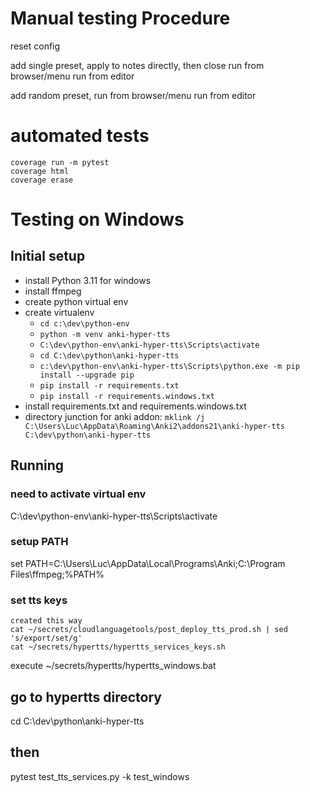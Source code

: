 # Manual testing Procedure
reset config

add single preset,
apply to notes directly, then close
run from browser/menu
run from editor

add  random preset,
run from browser/menu
run from editor

# automated tests
```
coverage run -m pytest
coverage html
coverage erase
```

# Testing on Windows
## Initial setup
* install Python 3.11 for windows
* install ffmpeg
* create python virtual env
* create virtualenv
  * `cd c:\dev\python-env`
  * `python -m venv anki-hyper-tts`
  * `C:\dev\python-env\anki-hyper-tts\Scripts\activate`  
  * `cd C:\dev\python\anki-hyper-tts`
  * `c:\dev\python-env\anki-hyper-tts\Scripts\python.exe -m pip install --upgrade pip`
  * `pip install -r requirements.txt`
  * `pip install -r requirements.windows.txt`
* install requirements.txt and requirements.windows.txt
* directory junction for anki addon: `mklink /j C:\Users\Luc\AppData\Roaming\Anki2\addons21\anki-hyper-tts C:\dev\python\anki-hyper-tts`

## Running
### need to activate virtual env
C:\dev\python-env\anki-hyper-tts\Scripts\activate
### setup PATH
set PATH=C:\Users\Luc\AppData\Local\Programs\Anki;C:\Program Files\ffmpeg;%PATH%
### set tts keys
```
created this way
cat ~/secrets/cloudlanguagetools/post_deploy_tts_prod.sh | sed 's/export/set/g'
cat ~/secrets/hypertts/hypertts_services_keys.sh
```
execute ~/secrets/hypertts/hypertts_windows.bat
## go to hypertts directory
cd C:\dev\python\anki-hyper-tts
## then
pytest test_tts_services.py  -k test_windows
